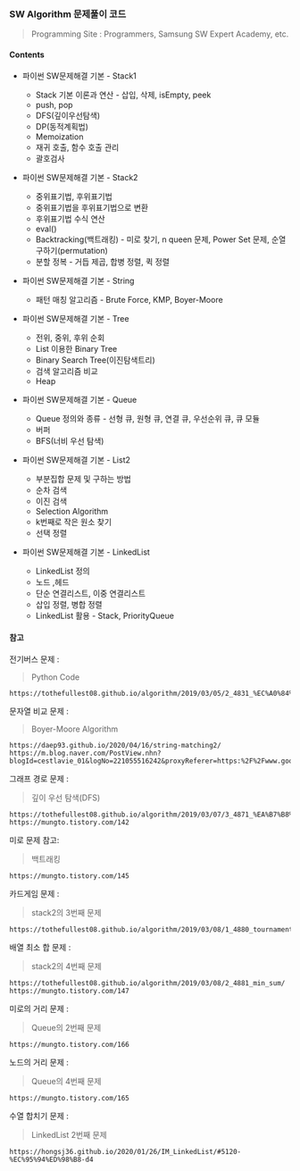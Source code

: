 ### SW Algorithm 문제풀이 코드

> Programming Site : Programmers, Samsung SW Expert Academy, etc.



#### Contents

- 파이썬 SW문제해결 기본 - Stack1
  - Stack 기본 이론과 연산 - 삽입, 삭제, isEmpty, peek
  - push, pop
  - DFS(깊이우선탐색)
  - DP(동적계획법)
  - Memoization
  - 재귀 호출, 함수 호출 관리
  - 괄호검사
- 파이썬 SW문제해결 기본 - Stack2
  - 중위표기법, 후위표기법
  - 중위표기법을 후위표기법으로 변환
  - 후위표기법 수식 연산
  - eval()
  - Backtracking(백트래킹) - 미로 찾기, n queen 문제, Power Set 문제, 순열구하기(permutation)
  - 분할 정복 - 거듭 제곱, 합병 정렬, 퀵 정렬

- 파이썬 SW문제해결 기본 - String
  - 패턴 매칭 알고리즘 - Brute Force, KMP, Boyer-Moore
- 파이썬 SW문제해결 기본 - Tree
  - 전위, 중위, 후위 순회
  - List 이용한 Binary Tree
  - Binary Search Tree(이진탐색트리)
  - 검색 알고리즘 비교
  - Heap
- 파이썬 SW문제해결 기본 - Queue
  - Queue 정의와 종류 - 선형 큐, 원형 큐, 연결 큐, 우선순위 큐, 큐 모듈
  - 버퍼
  - BFS(너비 우선 탐색)
- 파이썬 SW문제해결 기본 - List2
  - 부분집합 문제 및 구하는 방법
  - 순차 검색
  - 이진 검색
  - Selection Algorithm
  - k번째로 작은 원소 찾기
  - 선택 정렬

- 파이썬 SW문제해결 기본 - LinkedList
  - LinkedList 정의
  - 노드 ,헤드
  - 단순 연결리스트, 이중 연결리스트
  - 삽입 정렬, 병합 정렬
  - LinkedList 활용 - Stack, PriorityQueue



#### 참고

전기버스 문제 : 

> Python Code

```
https://tothefullest08.github.io/algorithm/2019/03/05/2_4831_%EC%A0%84%EA%B8%B0%EB%B2%84%EC%8A%A4/
```



문자열 비교 문제 :

> Boyer-Moore Algorithm

```
https://daep93.github.io/2020/04/16/string-matching2/
https://m.blog.naver.com/PostView.nhn?blogId=cestlavie_01&logNo=221055516242&proxyReferer=https:%2F%2Fwww.google.com%2F
```



그래프 경로 문제 :

> 깊이 우선 탐색(DFS)

```
https://tothefullest08.github.io/algorithm/2019/03/07/3_4871_%EA%B7%B8%EB%9E%98%ED%94%84%EA%B2%BD%EB%A1%9C/
https://mungto.tistory.com/142
```



미로 문제 참고:

> 백트래킹

```
https://mungto.tistory.com/145
```



카드게임 문제 :

> stack2의 3번째 문제

```
https://tothefullest08.github.io/algorithm/2019/03/08/1_4880_tournament/
```





배열 최소 합 문제 :

> stack2의 4번째 문제

```
https://tothefullest08.github.io/algorithm/2019/03/08/2_4881_min_sum/
https://mungto.tistory.com/147
```



미로의 거리 문제 :

> Queue의 2번째 문제

```
https://mungto.tistory.com/166
```



노드의 거리 문제 :

> Queue의 4번째 문제

```
https://mungto.tistory.com/165
```



수열 합치기 문제 :

> LinkedList 2번째 문제

```
https://hongsj36.github.io/2020/01/26/IM_LinkedList/#5120-%EC%95%94%ED%98%B8-d4
```




